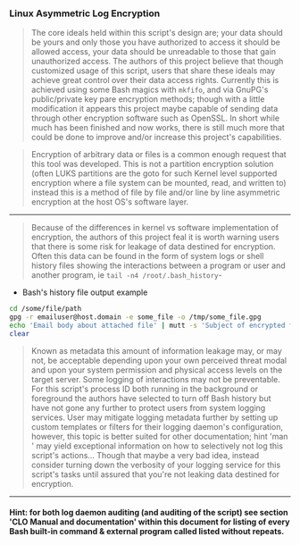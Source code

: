 ### Linux Asymmetric Log Encryption

 > The core ideals held within this script's design are; your data should be yours and only those you have authorized to access it should be allowed access, your data should be unreadable to those that gain unauthorized access. The authors of this project believe that though customized usage of this script, users that share these ideals may achieve great control over their data access rights. Currently this is achieved using some Bash magics with `mkfifo`, and via GnuPG's public/private key pare encryption methods; though with a little modification it appears this project maybe capable of sending data through other encryption software such as OpenSSL. In short while much has been finished and now works, there is still much more that could be done to improve and/or increase this project's capabilities.

 > Encryption of arbitrary data or files is a common enough request that this tool was developed. This is not a partition encryption solution (often LUKS partitions are the goto for such Kernel level supported encryption where a file system can be mounted, read, and written to) instead this is a method of file by file and/or line by line asymmetric encryption at the host OS's software layer.

-----

 > Because of the differences in kernel vs software implementation of encryption, the authors of this project feal it is worth warning users that there is some risk for leakage of data destined for encryption. Often this data can be found in the form of system logs or shell history files showing the interactions between a program or user and another program, ie `tail -n4 /root/.bash_history`-

 - Bash's history file output example

```bash
cd /some/file/path
gpg -r emailuser@host.domain -e some_file -o /tmp/some_file.gpg
echo 'Email body about attached file' | mutt -s 'Subject of encrypted files attached' -a /tmp/some_file.gpg
clear
```

 > Known as metadata this amount of information leakage may, or may not, be acceptable depending upon your own perceived threat modal and upon your system permission and physical access levels on the target server. Some logging of interactions may not be preventable.
 > For this script's process ID both running in the background or foreground the authors have selected to turn off Bash history but have not gone any further to protect users from system logging services. User may mitigate logging metadata further by setting up custom templates or filters for their logging daemon's configuration, however, this topic is better suited for other documentation; hint 'man <logging-daemon>' may yield exceptional information on how to selectively not log this script's actions... Though that maybe a very bad idea, instead consider turning down the verbosity of your logging service for this script's tasks until assured that you're not leaking data destined for encryption.

-----

#### Hint: for both log daemon auditing (and auditing of the script) see section 'CLO Manual and documentation' within this document for listing of every Bash built-in command & external program called listed without repeats.


